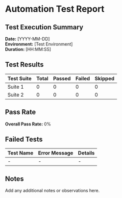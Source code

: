 # Automation Test Report

## Test Execution Summary

**Date:** [YYYY-MM-DD]  
**Environment:** [Test Environment]  
**Duration:** [HH:MM:SS]

## Test Results

| Test Suite | Total | Passed | Failed | Skipped |
|------------|-------|--------|--------|---------|
| Suite 1    | 0     | 0      | 0      | 0       |
| Suite 2    | 0     | 0      | 0      | 0       |

## Pass Rate

**Overall Pass Rate:** 0%

## Failed Tests

| Test Name | Error Message | Details |
|-----------|---------------|---------|
| -         | -             | -       |

## Notes

Add any additional notes or observations here.
